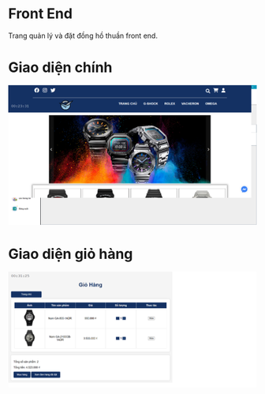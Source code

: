 # Front End
Trang quản lý và đặt đồng hồ thuần front end.
# Giao diện chính
![WatchShop Banner](./GiaoDien.png)
# Giao diện giỏ hàng
![WatchShop Banner](./GiaoDien01.png)
